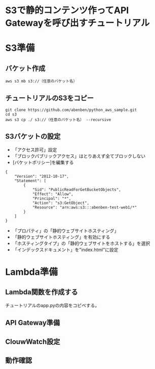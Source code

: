 <h1>S3で静的コンテンツ作ってAPI Gatewayを呼び出すチュートリアル</h1>

# S3準備

## バケット作成

```
aws s3 mb s3://（任意のバケット名）
```

## チュートリアルのS3をコピー

```
git clone https://github.com/abenben/python_aws_sample.git
cd s3
aws s3 cp ./ s3://（任意のバケット名） --recursive
```

## S3バケットの設定

* 「アクセス許可」設定
 * 「ブロックパブリックアクセス」はとりあえず全てブロックしない
 * [バケットポリシー]を編集する

```
{
    "Version": "2012-10-17",
    "Statement": [
        {
            "Sid": "PublicReadForGetBucketObjects",
            "Effect": "Allow",
            "Principal": "*",
            "Action": "s3:GetObject",
            "Resource": "arn:aws:s3:::abenben-test-web1/*"
        }
    ]
}
```

* 「プロパティ」の「静的ウェブサイトホスティング」
 * 「静的ウェブサイトホスティング」を有効にする
 * 「ホスティングタイプ」の「静的ウェブサイトをホストする」を選択
 * 「インデックスドキュメント」を"index.html"に設定

# Lambda準備

## Lambda関数を作成する
 
チュートリアルのapp.pyの内容をコピペする。

## API Gateway準備

## ClouwWatch設定

## 動作確認

